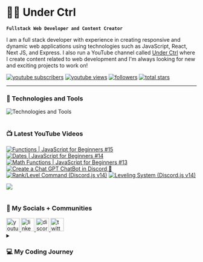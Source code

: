 # 👨‍💻 Under Ctrl

**`Fullstack Web Developer and Content Creator`**

I am a full stack developer with experience in creating responsive and dynamic web applications using technologies such as JavaScript, React, Next JS, and Express. I also run a YouTube channel called [Under Ctrl](https://youtube.com/@underctrl) where I create content related to web development and I'm always looking for new and exciting projects to work on!

<p align="left">
      <a href="https://www.youtube.com/@underctrl?sub_confirmation=1">
         <img alt="youtube subscribers" title="Subscribe" src="https://custom-icon-badges.demolab.com/youtube/channel/subscribers/UCz9RBZbD1JqTGUvs0GPUtrQ?color=%23E05D44&label=SUBSCRIBE&logo=video&logoColor=white&style=for-the-badge&labelColor=CE4630"/></a> 
      <a href="https://www.youtube.com/@underctrl/videos">
         <img alt="youtube views" title="YouTube Views" src="https://custom-icon-badges.demolab.com/youtube/channel/views/UCz9RBZbD1JqTGUvs0GPUtrQ?color=%23E1AD0E&logo=eye&logoColor=white&style=for-the-badge&labelColor=C79600"/></a> 
      <a href="https://github.com/notunderctrl?tab=followers">
         <img alt="followers" title="Follow me" src="https://custom-icon-badges.demolab.com/github/followers/notunderctrl?color=236ad3&labelColor=1155ba&style=for-the-badge&logo=person-add&label=Follow&logoColor=white"/></a>
      <a href="https://github.com/notunderctrl?tab=repositories&sort=stargazers">
         <img alt="total stars" title="Total stars on GitHub" src="https://custom-icon-badges.demolab.com/github/stars/notunderctrl?color=55960c&style=for-the-badge&labelColor=488207&logo=star"/></a>
</p>
   
---

### 🧰 Technologies and Tools

<div>
  <img src="https://skillicons.dev/icons?i=vscode,html,css,scss,js,nodejs,mongodb,express,git,react,next,ts,tailwind" alt="Technologies and Tools" />
</div>

#

### 📺 Latest YouTube Videos

 <!-- BEGIN YOUTUBE-CARDS -->
[![Functions | JavaScript for Beginners #15](https://ytcards.demolab.com/?id=YLPfWwHvPzM&title=Functions+%7C+JavaScript+for+Beginners+%2315&lang=en&timestamp=1676732423&background_color=%230d1117&title_color=%23ffffff&stats_color=%23dedede&width=250 "Functions | JavaScript for Beginners #15")](https://www.youtube.com/watch?v=YLPfWwHvPzM)
[![Dates | JavaScript for Beginners #14](https://ytcards.demolab.com/?id=7Sg45r6MC7w&title=Dates+%7C+JavaScript+for+Beginners+%2314&lang=en&timestamp=1676559604&background_color=%230d1117&title_color=%23ffffff&stats_color=%23dedede&width=250 "Dates | JavaScript for Beginners #14")](https://www.youtube.com/watch?v=7Sg45r6MC7w)
[![Math Functions | JavaScript for Beginners #13](https://ytcards.demolab.com/?id=9tlvUFmb8ec&title=Math+Functions+%7C+JavaScript+for+Beginners+%2313&lang=en&timestamp=1676386806&background_color=%230d1117&title_color=%23ffffff&stats_color=%23dedede&width=250 "Math Functions | JavaScript for Beginners #13")](https://www.youtube.com/watch?v=9tlvUFmb8ec)
[![Create a Chat GPT ChatBot in Discord 🤖](https://ytcards.demolab.com/?id=3Wo3Q9Ljljk&title=Create+a+Chat+GPT+ChatBot+in+Discord+%F0%9F%A4%96&lang=en&timestamp=1676053281&background_color=%230d1117&title_color=%23ffffff&stats_color=%23dedede&width=250 "Create a Chat GPT ChatBot in Discord 🤖")](https://www.youtube.com/watch?v=3Wo3Q9Ljljk)
[![Rank/Level Command (Discord.js v14)](https://ytcards.demolab.com/?id=dghzcDjdDwk&title=Rank%2FLevel+Command+%28Discord.js+v14%29&lang=en&timestamp=1675695634&background_color=%230d1117&title_color=%23ffffff&stats_color=%23dedede&width=250 "Rank/Level Command (Discord.js v14)")](https://www.youtube.com/watch?v=dghzcDjdDwk)
[![Leveling System (Discord.js v14)](https://ytcards.demolab.com/?id=QeNFkTUqwIw&title=Leveling+System+%28Discord.js+v14%29&lang=en&timestamp=1675436425&background_color=%230d1117&title_color=%23ffffff&stats_color=%23dedede&width=250 "Leveling System (Discord.js v14)")](https://www.youtube.com/watch?v=QeNFkTUqwIw)
<!-- END YOUTUBE-CARDS -->

[<img src="https://custom-icon-badges.demolab.com/badge/-Subscribe%20For%20More-red?style=for-the-badge&logo=video&logoColor=white"/>](https://www.youtube.com/@underctrl?sub_confirmation=1)

#

###  💬 My Socials + Communities

<div>
  <a href="https://youtube.com/@underctrl" target="_blank">
    <img src="https://img.shields.io/static/v1?message=Youtube&logo=youtube&label=&color=FF0000&logoColor=white&labelColor=&style=for-the-badge" height="35" alt="youtube logo"  />
  </a>
  <a href="https://www.linkedin.com/in/avraj-sahota-0a517825b" target="_blank">
    <img src="https://img.shields.io/static/v1?message=LinkedIn&logo=linkedin&label=&color=0072b1&logoColor=white&labelColor=&style=for-the-badge" height="35" alt="linkedin logo"  />
  </a> 
  <a href="https://discord.underctrl.io" target="_blank">
    <img src="https://img.shields.io/static/v1?message=Discord&logo=discord&label=&color=7289DA&logoColor=white&labelColor=&style=for-the-badge" height="35" alt="discord logo"  />
  </a>
  <a href="https://twitter.com/notunderctrl" target="_blank">
    <img src="https://img.shields.io/static/v1?message=Twitter&logo=twitter&label=&color=1DA1F2&logoColor=white&labelColor=&style=for-the-badge" height="35" alt="twitter logo"  />
  </a>
</div>

<details>
 <summary><h3>💻 My Coding Journey</h3></summary>
I got into coding in 2020, when Discord released the verified bot developer badge. I was intrigued by the idea of creating my own custom bot for the platform, so I decided to give it a try. I had no prior experience in coding, but I thought I might as well give it a shot.
<br>
<br>
I dove headfirst into Node.js and began working on my first discord bot. I encountered many challenges along the way since it was my first time coding, but I eventually got my bot up and running with some 10-15 commands. With the help of a few online friends I managed to get my bot added in a decent number of servers. However, just as I was about to apply for the verified bot developer badge, Discord removed the option altogether.
<br>
<br>
Despite this setback, I was still fascinated by the idea of creating my own web applications. I began to explore other areas of web development, and soon discovered the world of front-end web development. I learned HTML, CSS, and JavaScript, and began recreating webpages.
<br>
<br>
As my skills and knowledge grew, I started to delve deeper into web development, and eventually began building full-stack web applications. I found coding to be challenging, but also extremely rewarding. I loved the feeling of creating something from scratch, and watching it come to life.
<br>
<br>
I continue to work on my coding skills, and I am excited to see where this journey will take me. I am grateful for the opportunity to share my work on Github, and I hope to inspire others to explore the world of coding as well.
